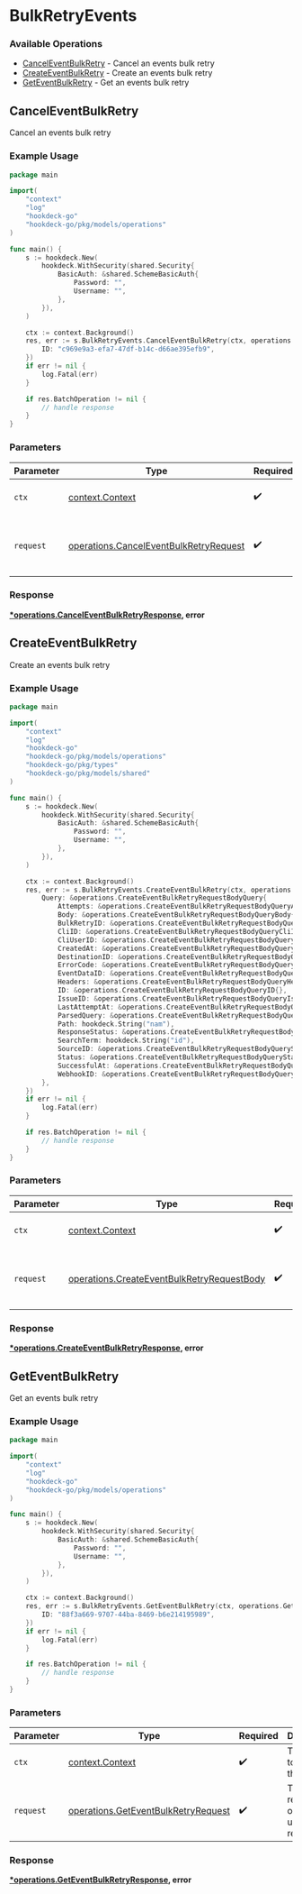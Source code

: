 # BulkRetryEvents

### Available Operations

* [CancelEventBulkRetry](#canceleventbulkretry) - Cancel an events bulk retry
* [CreateEventBulkRetry](#createeventbulkretry) - Create an events bulk retry
* [GetEventBulkRetry](#geteventbulkretry) - Get an events bulk retry

## CancelEventBulkRetry

Cancel an events bulk retry

### Example Usage

```go
package main

import(
	"context"
	"log"
	"hookdeck-go"
	"hookdeck-go/pkg/models/operations"
)

func main() {
    s := hookdeck.New(
        hookdeck.WithSecurity(shared.Security{
            BasicAuth: &shared.SchemeBasicAuth{
                Password: "",
                Username: "",
            },
        }),
    )

    ctx := context.Background()
    res, err := s.BulkRetryEvents.CancelEventBulkRetry(ctx, operations.CancelEventBulkRetryRequest{
        ID: "c969e9a3-efa7-47df-b14c-d66ae395efb9",
    })
    if err != nil {
        log.Fatal(err)
    }

    if res.BatchOperation != nil {
        // handle response
    }
}
```

### Parameters

| Parameter                                                                                        | Type                                                                                             | Required                                                                                         | Description                                                                                      |
| ------------------------------------------------------------------------------------------------ | ------------------------------------------------------------------------------------------------ | ------------------------------------------------------------------------------------------------ | ------------------------------------------------------------------------------------------------ |
| `ctx`                                                                                            | [context.Context](https://pkg.go.dev/context#Context)                                            | :heavy_check_mark:                                                                               | The context to use for the request.                                                              |
| `request`                                                                                        | [operations.CancelEventBulkRetryRequest](../../models/operations/canceleventbulkretryrequest.md) | :heavy_check_mark:                                                                               | The request object to use for the request.                                                       |


### Response

**[*operations.CancelEventBulkRetryResponse](../../models/operations/canceleventbulkretryresponse.md), error**


## CreateEventBulkRetry

Create an events bulk retry

### Example Usage

```go
package main

import(
	"context"
	"log"
	"hookdeck-go"
	"hookdeck-go/pkg/models/operations"
	"hookdeck-go/pkg/types"
	"hookdeck-go/pkg/models/shared"
)

func main() {
    s := hookdeck.New(
        hookdeck.WithSecurity(shared.Security{
            BasicAuth: &shared.SchemeBasicAuth{
                Password: "",
                Username: "",
            },
        }),
    )

    ctx := context.Background()
    res, err := s.BulkRetryEvents.CreateEventBulkRetry(ctx, operations.CreateEventBulkRetryRequestBody{
        Query: &operations.CreateEventBulkRetryRequestBodyQuery{
            Attempts: &operations.CreateEventBulkRetryRequestBodyQueryAttempts{},
            Body: &operations.CreateEventBulkRetryRequestBodyQueryBody{},
            BulkRetryID: &operations.CreateEventBulkRetryRequestBodyQueryBulkRetryID{},
            CliID: &operations.CreateEventBulkRetryRequestBodyQueryCliID{},
            CliUserID: &operations.CreateEventBulkRetryRequestBodyQueryCliUserID{},
            CreatedAt: &operations.CreateEventBulkRetryRequestBodyQueryCreatedAt{},
            DestinationID: &operations.CreateEventBulkRetryRequestBodyQueryDestinationID{},
            ErrorCode: &operations.CreateEventBulkRetryRequestBodyQueryErrorCode{},
            EventDataID: &operations.CreateEventBulkRetryRequestBodyQueryEventDataID{},
            Headers: &operations.CreateEventBulkRetryRequestBodyQueryHeaders{},
            ID: &operations.CreateEventBulkRetryRequestBodyQueryID{},
            IssueID: &operations.CreateEventBulkRetryRequestBodyQueryIssueID{},
            LastAttemptAt: &operations.CreateEventBulkRetryRequestBodyQueryLastAttemptAt{},
            ParsedQuery: &operations.CreateEventBulkRetryRequestBodyQueryParsedQuery{},
            Path: hookdeck.String("nam"),
            ResponseStatus: &operations.CreateEventBulkRetryRequestBodyQueryResponseStatus{},
            SearchTerm: hookdeck.String("id"),
            SourceID: &operations.CreateEventBulkRetryRequestBodyQuerySourceID{},
            Status: &operations.CreateEventBulkRetryRequestBodyQueryStatus{},
            SuccessfulAt: &operations.CreateEventBulkRetryRequestBodyQuerySuccessfulAt{},
            WebhookID: &operations.CreateEventBulkRetryRequestBodyQueryWebhookID{},
        },
    })
    if err != nil {
        log.Fatal(err)
    }

    if res.BatchOperation != nil {
        // handle response
    }
}
```

### Parameters

| Parameter                                                                                                | Type                                                                                                     | Required                                                                                                 | Description                                                                                              |
| -------------------------------------------------------------------------------------------------------- | -------------------------------------------------------------------------------------------------------- | -------------------------------------------------------------------------------------------------------- | -------------------------------------------------------------------------------------------------------- |
| `ctx`                                                                                                    | [context.Context](https://pkg.go.dev/context#Context)                                                    | :heavy_check_mark:                                                                                       | The context to use for the request.                                                                      |
| `request`                                                                                                | [operations.CreateEventBulkRetryRequestBody](../../models/operations/createeventbulkretryrequestbody.md) | :heavy_check_mark:                                                                                       | The request object to use for the request.                                                               |


### Response

**[*operations.CreateEventBulkRetryResponse](../../models/operations/createeventbulkretryresponse.md), error**


## GetEventBulkRetry

Get an events bulk retry

### Example Usage

```go
package main

import(
	"context"
	"log"
	"hookdeck-go"
	"hookdeck-go/pkg/models/operations"
)

func main() {
    s := hookdeck.New(
        hookdeck.WithSecurity(shared.Security{
            BasicAuth: &shared.SchemeBasicAuth{
                Password: "",
                Username: "",
            },
        }),
    )

    ctx := context.Background()
    res, err := s.BulkRetryEvents.GetEventBulkRetry(ctx, operations.GetEventBulkRetryRequest{
        ID: "88f3a669-9707-44ba-8469-b6e214195989",
    })
    if err != nil {
        log.Fatal(err)
    }

    if res.BatchOperation != nil {
        // handle response
    }
}
```

### Parameters

| Parameter                                                                                  | Type                                                                                       | Required                                                                                   | Description                                                                                |
| ------------------------------------------------------------------------------------------ | ------------------------------------------------------------------------------------------ | ------------------------------------------------------------------------------------------ | ------------------------------------------------------------------------------------------ |
| `ctx`                                                                                      | [context.Context](https://pkg.go.dev/context#Context)                                      | :heavy_check_mark:                                                                         | The context to use for the request.                                                        |
| `request`                                                                                  | [operations.GetEventBulkRetryRequest](../../models/operations/geteventbulkretryrequest.md) | :heavy_check_mark:                                                                         | The request object to use for the request.                                                 |


### Response

**[*operations.GetEventBulkRetryResponse](../../models/operations/geteventbulkretryresponse.md), error**


